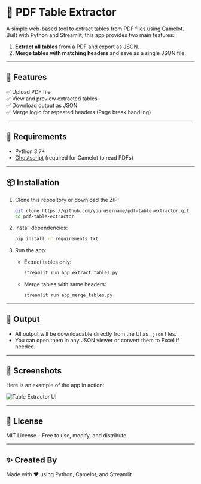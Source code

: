 # 🧾 PDF Table Extractor

A simple web-based tool to extract tables from PDF files using Camelot. Built with Python and Streamlit, this app provides two main features:

1. **Extract all tables** from a PDF and export as JSON.
2. **Merge tables with matching headers** and save as a single JSON file.

---

## 🚀 Features

✅ Upload PDF file  
✅ View and preview extracted tables  
✅ Download output as JSON  
✅ Merge logic for repeated headers (Page break handling)

---

## 🧰 Requirements

- Python 3.7+
- [Ghostscript](https://www.ghostscript.com/) (required for Camelot to read PDFs)

---

## 📦 Installation

1. Clone this repository or download the ZIP:
   ```bash
   git clone https://github.com/yourusername/pdf-table-extractor.git
   cd pdf-table-extractor
   ```

2. Install dependencies:
   ```bash
   pip install -r requirements.txt
   ```

3. Run the app:
   - Extract tables only:
     ```bash
     streamlit run app_extract_tables.py
     ```
   - Merge tables with same headers:
     ```bash
     streamlit run app_merge_tables.py
     ```

---

## 📁 Output

- All output will be downloadable directly from the UI as `.json` files.
- You can open them in any JSON viewer or convert them to Excel if needed.

---

## 📸 Screenshots

Here is an example of the app in action:

![Table Extractor UI](images/screenshot1.png)

---

## 📃 License

MIT License – Free to use, modify, and distribute.

---

## ✨ Created By

Made with ❤️ using Python, Camelot, and Streamlit.
